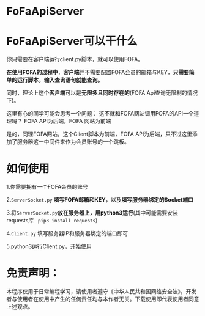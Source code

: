 # FoFaApiServer

# FoFaApiServer可以干什么

你只需要在客户端运行client.py脚本，就可以使用FOFA。

**在使用FOFA的过程中**，**客户端**并不需要配置FOFA会员的邮箱与KEY，**只需要简单的运行脚本，输入查询语句就能查询。**

同时，理论上这个**客户端**可以是**无限多且同时存在的**(FOFA Api查询无限制的情况下)。

这里有心的同学可能会思考一个问题：
  这不就和FOFA网站调用FOFA的API一个道理吗？
    FOFA API为后端，FOFA 网站为前端
  
  是的，同理FOFA网站，这个Client脚本为前端，FOFA API为后端，只不过这里添加了服务器这一中间件来作为会员账号的一个跳板。

# 如何使用

1.你需要拥有一个FOFA会员的账号

2.`ServerSocket.py` **填写FOFA邮箱和KEY**，以及**填写服务器绑定的Socket端口**

3.将` ServerSocket.py `**放在服务器上，用python3运行**(其中可能需要安装requests库 ` pip3 install requests`)

4.`Client.py` 填写服务器IP和服务器绑定的端口即可

5.python3运行Client.py，开始使用

# 免责声明：
本程序仅用于日常编程学习，请使用者遵守《中华人民共和国网络安全法》，开发者与使用者在使用中产生的任何责任均与本作者无关。下载使用即代表使用者同意上述观点。

